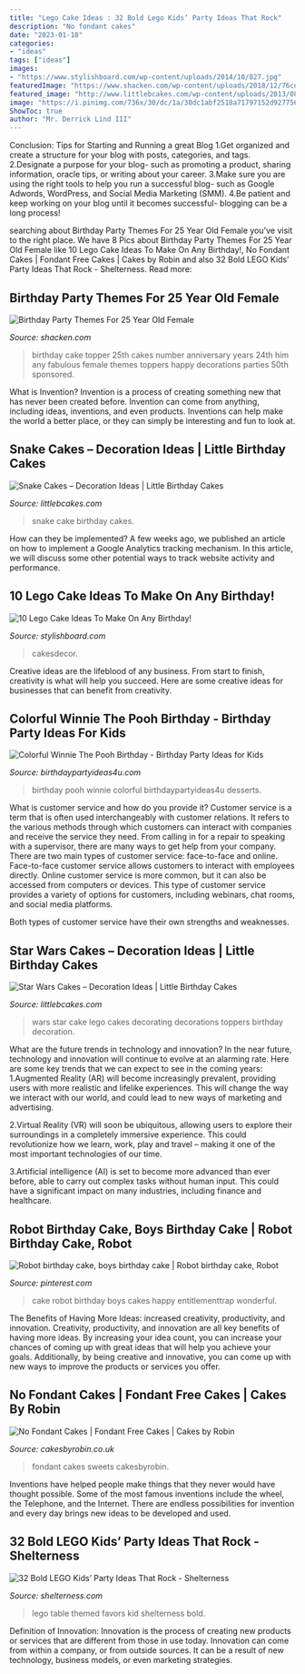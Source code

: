 ```yaml
---
title: "Lego Cake Ideas : 32 Bold Lego Kids’ Party Ideas That Rock"
description: "No fondant cakes"
date: "2023-01-18"
categories:
- "ideas"
tags: ["ideas"]
images:
- "https://www.stylishboard.com/wp-content/uploads/2014/10/827.jpg"
featuredImage: "https://www.shacken.com/wp-content/uploads/2018/12/76cd896c9bc014f82e29854c4f36fbad___birthday_cake_ideas_fabulous_birthday_cakes_2.jpg"
featured_image: "http://www.littlebcakes.com/wp-content/uploads/2013/08/Snake-Birthday-Cake-Ideas-1024x768.jpg"
image: "https://i.pinimg.com/736x/30/dc/1a/30dc1abf2518a71797152d92775638dd.jpg"
ShowToc: true
author: "Mr. Derrick Lind III"
---
```



Conclusion: Tips for Starting and Running a great Blog
1.Get organized and create a structure for your blog with posts, categories, and tags.
2.Designate a purpose for your blog- such as promoting a product, sharing information, oracle tips, or writing about your career. 
3.Make sure you are using the right tools to help you run a successful blog- such as Google Adwords, WordPress, and Social Media Marketing (SMM). 
4.Be patient and keep working on your blog until it becomes successful- blogging can be a long process!

	

		
searching about Birthday Party Themes For 25 Year Old Female you've visit to the right place. We have 8 Pics about Birthday Party Themes For 25 Year Old Female like 10 Lego Cake Ideas To Make On Any Birthday!, No Fondant Cakes | Fondant Free Cakes | Cakes by Robin and also 32 Bold LEGO Kids’ Party Ideas That Rock - Shelterness. Read more:
		
    
## Birthday Party Themes For 25 Year Old Female

<img loading=lazy src="https://www.shacken.com/wp-content/uploads/2018/12/76cd896c9bc014f82e29854c4f36fbad___birthday_cake_ideas_fabulous_birthday_cakes_2.jpg" onerror="this.onerror=null;this.src='https://tse4.mm.bing.net/th?id=OIP._lcljSseJYYfSF3qByXyygAAAA&amp;pid=15.1';" alt="Birthday Party Themes For 25 Year Old Female">

_Source: shacken.com_

>birthday cake topper 25th cakes number anniversary years 24th him any fabulous female themes toppers happy decorations parties 50th sponsored. 

	

What is Invention?
Invention is a process of creating something new that has never been created before. Invention can come from anything, including ideas, inventions, and even products. Inventions can help make the world a better place, or they can simply be interesting and fun to look at.

    
## Snake Cakes – Decoration Ideas | Little Birthday Cakes

<img loading=lazy src="http://www.littlebcakes.com/wp-content/uploads/2013/08/Snake-Birthday-Cake-Ideas-1024x768.jpg" onerror="this.onerror=null;this.src='https://tse1.mm.bing.net/th?id=OIP._M3UV9RlLlTnNTo74fQd-wHaFj&amp;pid=15.1';" alt="Snake Cakes – Decoration Ideas | Little Birthday Cakes">

_Source: littlebcakes.com_

>snake cake birthday cakes. 

	

How can they be implemented?
A few weeks ago, we published an article on how to implement a Google Analytics tracking mechanism. In this article, we will discuss some other potential ways to track website activity and performance.

    
## 10 Lego Cake Ideas To Make On Any Birthday!

<img loading=lazy src="https://www.stylishboard.com/wp-content/uploads/2014/10/827.jpg" onerror="this.onerror=null;this.src='https://tse2.mm.bing.net/th?id=OIP.hWkTIN92-DIEgRzLKi8irQHaIC&amp;pid=15.1';" alt="10 Lego Cake Ideas To Make On Any Birthday!">

_Source: stylishboard.com_

>cakesdecor. 

	

Creative ideas are the lifeblood of any business. From start to finish, creativity is what will help you succeed. Here are some creative ideas for businesses that can benefit from creativity.

    
## Colorful Winnie The Pooh Birthday - Birthday Party Ideas For Kids

<img loading=lazy src="https://www.birthdaypartyideas4u.com/wp-content/uploads/2016/05/Colorful-Winnie-The-Pooh-Birthday-Desserts-600x891.jpg" onerror="this.onerror=null;this.src='https://tse3.mm.bing.net/th?id=OIP.hITidikSgmSQZm-yBY8LqAHaK_&amp;pid=15.1';" alt="Colorful Winnie The Pooh Birthday - Birthday Party Ideas for Kids">

_Source: birthdaypartyideas4u.com_

>birthday pooh winnie colorful birthdaypartyideas4u desserts. 

	

What is customer service and how do you provide it?
Customer service is a term that is often used interchangeably with customer relations. It refers to the various methods through which customers can interact with companies and receive the service they need. From calling in for a repair to speaking with a supervisor, there are many ways to get help from your company.
There are two main types of customer service: face-to-face and online. Face-to-face customer service allows customers to interact with employees directly. Online customer service is more common, but it can also be accessed from computers or devices. This type of customer service provides a variety of options for customers, including webinars, chat rooms, and social media platforms.

Both types of customer service have their own strengths and weaknesses.

    
## Star Wars Cakes – Decoration Ideas | Little Birthday Cakes

<img loading=lazy src="http://www.littlebcakes.com/wp-content/uploads/2013/08/Lego-Star-Wars-Cake-Toppers.jpg" onerror="this.onerror=null;this.src='https://tse4.mm.bing.net/th?id=OIP.XNHl0Z7uDPZJM6fRLgBmsQHaFd&amp;pid=15.1';" alt="Star Wars Cakes – Decoration Ideas | Little Birthday Cakes">

_Source: littlebcakes.com_

>wars star cake lego cakes decorating decorations toppers birthday decoration. 

	

What are the future trends in technology and innovation?
In the near future, technology and innovation will continue to evolve at an alarming rate. Here are some key trends that we can expect to see in the coming years:
1.Augmented Reality (AR) will become increasingly prevalent, providing users with more realistic and lifelike experiences. This will change the way we interact with our world, and could lead to new ways of marketing and advertising.

2.Virtual Reality (VR) will soon be ubiquitous, allowing users to explore their surroundings in a completely immersive experience. This could revolutionize how we learn, work, play and travel – making it one of the most important technologies of our time.

3.Artificial intelligence (AI) is set to become more advanced than ever before, able to carry out complex tasks without human input. This could have a significant impact on many industries, including finance and healthcare.

    
## Robot Birthday Cake, Boys Birthday Cake | Robot Birthday Cake, Robot

<img loading=lazy src="https://i.pinimg.com/736x/30/dc/1a/30dc1abf2518a71797152d92775638dd.jpg" onerror="this.onerror=null;this.src='https://tse4.mm.bing.net/th?id=OIP.uMxCKsKBhu8f9LR5uFhqoQHaJ3&amp;pid=15.1';" alt="Robot birthday cake, boys birthday cake | Robot birthday cake, Robot">

_Source: pinterest.com_

>cake robot birthday boys cakes happy entitlementtrap wonderful. 

	

The Benefits of Having More Ideas: increased creativity, productivity, and innovation.
Creativity, productivity, and innovation are all key benefits of having more ideas. By increasing your idea count, you can increase your chances of coming up with great ideas that will help you achieve your goals. Additionally, by being creative and innovative, you can come up with new ways to improve the products or services you offer.

    
## No Fondant Cakes | Fondant Free Cakes | Cakes By Robin

<img loading=lazy src="https://www.cakesbyrobin.co.uk/assets/Sweets.jpg" onerror="this.onerror=null;this.src='https://tse2.mm.bing.net/th?id=OIP.XVYDLupyUzZ5-MulHNRkyQHaKi&amp;pid=15.1';" alt="No Fondant Cakes | Fondant Free Cakes | Cakes by Robin">

_Source: cakesbyrobin.co.uk_

>fondant cakes sweets cakesbyrobin. 

	

Inventions have helped people make things that they never would have thought possible. Some of the most famous inventions include the wheel, the Telephone, and the Internet. There are endless possibilities for invention and every day brings new ideas to be developed and used.

    
## 32 Bold LEGO Kids’ Party Ideas That Rock - Shelterness

<img loading=lazy src="https://i.shelterness.com/2016/10/22-super-bold-LEGO-themed-kids-table-that-every-kid-will-love.jpg" onerror="this.onerror=null;this.src='https://tse3.mm.bing.net/th?id=OIP.TPZKTVPvRJmLvadRFwQBxwHaLH&amp;pid=15.1';" alt="32 Bold LEGO Kids’ Party Ideas That Rock - Shelterness">

_Source: shelterness.com_

>lego table themed favors kid shelterness bold. 

	

Definition of Innovation:
Innovation is the process of creating new products or services that are different from those in use today. Innovation can come from within a company, or from outside sources. It can be a result of new technology, business models, or even marketing strategies.

